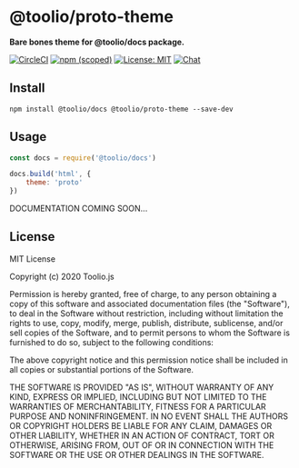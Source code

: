 # @toolio/proto-theme

**Bare bones theme for @toolio/docs package.**

[![CircleCI](https://circleci.com/gh/tooliojs/proto-theme.svg?style=shield)](https://circleci.com/gh/tooliojs/proto-theme)
[![npm (scoped)](https://img.shields.io/npm/v/@toolio/proto-theme)](https://www.npmjs.com/package/@toolio/proto-theme)
[![License: MIT](https://img.shields.io/badge/License-MIT-yellow.svg)](https://github.com/tooliojs/proto-theme/blob/master/LICENSE.md)
[![Chat](https://img.shields.io/badge/chat-on%20discord-blue.svg)](https://discord.gg/UuNhTFN)

## Install
```
npm install @toolio/docs @toolio/proto-theme --save-dev
```

## Usage
```js
const docs = require('@toolio/docs')

docs.build('html', {
    theme: 'proto'
})
```

DOCUMENTATION COMING SOON...

## License

MIT License

Copyright (c) 2020 Toolio.js

Permission is hereby granted, free of charge, to any person obtaining a copy
of this software and associated documentation files (the "Software"), to deal
in the Software without restriction, including without limitation the rights
to use, copy, modify, merge, publish, distribute, sublicense, and/or sell
copies of the Software, and to permit persons to whom the Software is
furnished to do so, subject to the following conditions:

The above copyright notice and this permission notice shall be included in all
copies or substantial portions of the Software.

THE SOFTWARE IS PROVIDED "AS IS", WITHOUT WARRANTY OF ANY KIND, EXPRESS OR
IMPLIED, INCLUDING BUT NOT LIMITED TO THE WARRANTIES OF MERCHANTABILITY,
FITNESS FOR A PARTICULAR PURPOSE AND NONINFRINGEMENT. IN NO EVENT SHALL THE
AUTHORS OR COPYRIGHT HOLDERS BE LIABLE FOR ANY CLAIM, DAMAGES OR OTHER
LIABILITY, WHETHER IN AN ACTION OF CONTRACT, TORT OR OTHERWISE, ARISING FROM,
OUT OF OR IN CONNECTION WITH THE SOFTWARE OR THE USE OR OTHER DEALINGS IN THE
SOFTWARE.